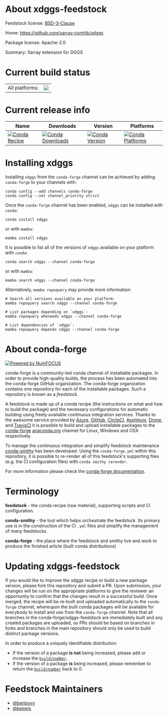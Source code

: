 About xdggs-feedstock
=====================

Feedstock license: [BSD-3-Clause](https://github.com/conda-forge/xdggs-feedstock/blob/main/LICENSE.txt)

Home: https://github.com/xarray-contrib/xdggs

Package license: Apache-2.0

Summary: Xarray extension for DGGS

Current build status
====================


<table><tr><td>All platforms:</td>
    <td>
      <a href="https://dev.azure.com/conda-forge/feedstock-builds/_build/latest?definitionId=24285&branchName=main">
        <img src="https://dev.azure.com/conda-forge/feedstock-builds/_apis/build/status/xdggs-feedstock?branchName=main">
      </a>
    </td>
  </tr>
</table>

Current release info
====================

| Name | Downloads | Version | Platforms |
| --- | --- | --- | --- |
| [![Conda Recipe](https://img.shields.io/badge/recipe-xdggs-green.svg)](https://anaconda.org/conda-forge/xdggs) | [![Conda Downloads](https://img.shields.io/conda/dn/conda-forge/xdggs.svg)](https://anaconda.org/conda-forge/xdggs) | [![Conda Version](https://img.shields.io/conda/vn/conda-forge/xdggs.svg)](https://anaconda.org/conda-forge/xdggs) | [![Conda Platforms](https://img.shields.io/conda/pn/conda-forge/xdggs.svg)](https://anaconda.org/conda-forge/xdggs) |

Installing xdggs
================

Installing `xdggs` from the `conda-forge` channel can be achieved by adding `conda-forge` to your channels with:

```
conda config --add channels conda-forge
conda config --set channel_priority strict
```

Once the `conda-forge` channel has been enabled, `xdggs` can be installed with `conda`:

```
conda install xdggs
```

or with `mamba`:

```
mamba install xdggs
```

It is possible to list all of the versions of `xdggs` available on your platform with `conda`:

```
conda search xdggs --channel conda-forge
```

or with `mamba`:

```
mamba search xdggs --channel conda-forge
```

Alternatively, `mamba repoquery` may provide more information:

```
# Search all versions available on your platform:
mamba repoquery search xdggs --channel conda-forge

# List packages depending on `xdggs`:
mamba repoquery whoneeds xdggs --channel conda-forge

# List dependencies of `xdggs`:
mamba repoquery depends xdggs --channel conda-forge
```


About conda-forge
=================

[![Powered by
NumFOCUS](https://img.shields.io/badge/powered%20by-NumFOCUS-orange.svg?style=flat&colorA=E1523D&colorB=007D8A)](https://numfocus.org)

conda-forge is a community-led conda channel of installable packages.
In order to provide high-quality builds, the process has been automated into the
conda-forge GitHub organization. The conda-forge organization contains one repository
for each of the installable packages. Such a repository is known as a *feedstock*.

A feedstock is made up of a conda recipe (the instructions on what and how to build
the package) and the necessary configurations for automatic building using freely
available continuous integration services. Thanks to the awesome service provided by
[Azure](https://azure.microsoft.com/en-us/services/devops/), [GitHub](https://github.com/),
[CircleCI](https://circleci.com/), [AppVeyor](https://www.appveyor.com/),
[Drone](https://cloud.drone.io/welcome), and [TravisCI](https://travis-ci.com/)
it is possible to build and upload installable packages to the
[conda-forge](https://anaconda.org/conda-forge) [anaconda.org](https://anaconda.org/)
channel for Linux, Windows and OSX respectively.

To manage the continuous integration and simplify feedstock maintenance
[conda-smithy](https://github.com/conda-forge/conda-smithy) has been developed.
Using the ``conda-forge.yml`` within this repository, it is possible to re-render all of
this feedstock's supporting files (e.g. the CI configuration files) with ``conda smithy rerender``.

For more information please check the [conda-forge documentation](https://conda-forge.org/docs/).

Terminology
===========

**feedstock** - the conda recipe (raw material), supporting scripts and CI configuration.

**conda-smithy** - the tool which helps orchestrate the feedstock.
                   Its primary use is in the construction of the CI ``.yml`` files
                   and simplify the management of *many* feedstocks.

**conda-forge** - the place where the feedstock and smithy live and work to
                  produce the finished article (built conda distributions)


Updating xdggs-feedstock
========================

If you would like to improve the xdggs recipe or build a new
package version, please fork this repository and submit a PR. Upon submission,
your changes will be run on the appropriate platforms to give the reviewer an
opportunity to confirm that the changes result in a successful build. Once
merged, the recipe will be re-built and uploaded automatically to the
`conda-forge` channel, whereupon the built conda packages will be available for
everybody to install and use from the `conda-forge` channel.
Note that all branches in the conda-forge/xdggs-feedstock are
immediately built and any created packages are uploaded, so PRs should be based
on branches in forks and branches in the main repository should only be used to
build distinct package versions.

In order to produce a uniquely identifiable distribution:
 * If the version of a package **is not** being increased, please add or increase
   the [``build/number``](https://docs.conda.io/projects/conda-build/en/latest/resources/define-metadata.html#build-number-and-string).
 * If the version of a package **is** being increased, please remember to return
   the [``build/number``](https://docs.conda.io/projects/conda-build/en/latest/resources/define-metadata.html#build-number-and-string)
   back to 0.

Feedstock Maintainers
=====================

* [@benbovy](https://github.com/benbovy/)
* [@keewis](https://github.com/keewis/)

